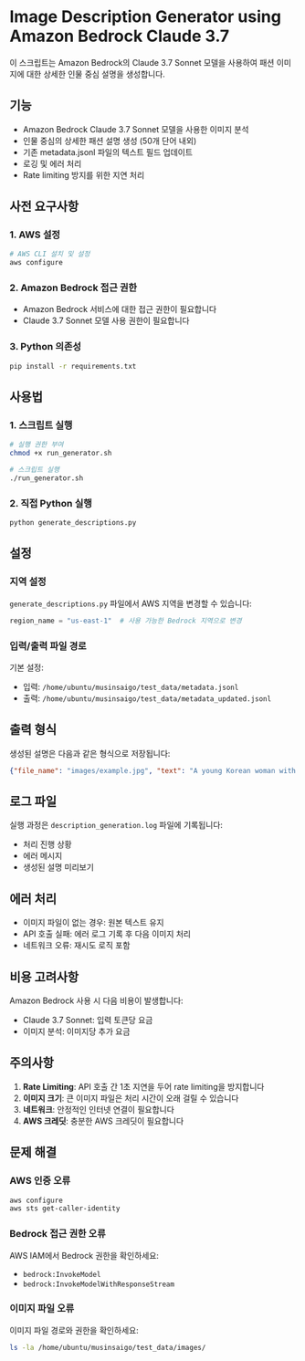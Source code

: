 # Image Description Generator using Amazon Bedrock Claude 3.7

이 스크립트는 Amazon Bedrock의 Claude 3.7 Sonnet 모델을 사용하여 패션 이미지에 대한 상세한 인물 중심 설명을 생성합니다.

## 기능

- Amazon Bedrock Claude 3.7 Sonnet 모델을 사용한 이미지 분석
- 인물 중심의 상세한 패션 설명 생성 (50개 단어 내외)
- 기존 metadata.jsonl 파일의 텍스트 필드 업데이트
- 로깅 및 에러 처리
- Rate limiting 방지를 위한 지연 처리

## 사전 요구사항

### 1. AWS 설정
```bash
# AWS CLI 설치 및 설정
aws configure
```

### 2. Amazon Bedrock 접근 권한
- Amazon Bedrock 서비스에 대한 접근 권한이 필요합니다
- Claude 3.7 Sonnet 모델 사용 권한이 필요합니다

### 3. Python 의존성
```bash
pip install -r requirements.txt
```

## 사용법

### 1. 스크립트 실행
```bash
# 실행 권한 부여
chmod +x run_generator.sh

# 스크립트 실행
./run_generator.sh
```

### 2. 직접 Python 실행
```bash
python generate_descriptions.py
```

## 설정

### 지역 설정
`generate_descriptions.py` 파일에서 AWS 지역을 변경할 수 있습니다:

```python
region_name = "us-east-1"  # 사용 가능한 Bedrock 지역으로 변경
```

### 입력/출력 파일 경로
기본 설정:
- 입력: `/home/ubuntu/musinsaigo/test_data/metadata.jsonl`
- 출력: `/home/ubuntu/musinsaigo/test_data/metadata_updated.jsonl`

## 출력 형식

생성된 설명은 다음과 같은 형식으로 저장됩니다:

```json
{"file_name": "images/example.jpg", "text": "A young Korean woman with shoulder-length dark hair wearing a casual white t-shirt and light blue jeans, standing confidently in an office environment with natural lighting, showcasing everyday street style fashion"}
```

## 로그 파일

실행 과정은 `description_generation.log` 파일에 기록됩니다:
- 처리 진행 상황
- 에러 메시지
- 생성된 설명 미리보기

## 에러 처리

- 이미지 파일이 없는 경우: 원본 텍스트 유지
- API 호출 실패: 에러 로그 기록 후 다음 이미지 처리
- 네트워크 오류: 재시도 로직 포함

## 비용 고려사항

Amazon Bedrock 사용 시 다음 비용이 발생합니다:
- Claude 3.7 Sonnet: 입력 토큰당 요금
- 이미지 분석: 이미지당 추가 요금

## 주의사항

1. **Rate Limiting**: API 호출 간 1초 지연을 두어 rate limiting을 방지합니다
2. **이미지 크기**: 큰 이미지 파일은 처리 시간이 오래 걸릴 수 있습니다
3. **네트워크**: 안정적인 인터넷 연결이 필요합니다
4. **AWS 크레딧**: 충분한 AWS 크레딧이 필요합니다

## 문제 해결

### AWS 인증 오류
```bash
aws configure
aws sts get-caller-identity
```

### Bedrock 접근 권한 오류
AWS IAM에서 Bedrock 권한을 확인하세요:
- `bedrock:InvokeModel`
- `bedrock:InvokeModelWithResponseStream`

### 이미지 파일 오류
이미지 파일 경로와 권한을 확인하세요:
```bash
ls -la /home/ubuntu/musinsaigo/test_data/images/
``` 